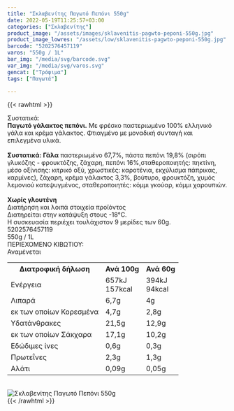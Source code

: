 ```yaml
---
title: "Σκλαβενίτης Παγωτό Πεπόνι 550g"
date: 2022-05-19T11:25:57+03:00
categories: ["Σκλαβενίτης"]
product_image: "/assets/images/sklavenitis-pagwto-peponi-550g.jpg"
product_image_lowres: "/assets/low/sklavenitis-pagwto-peponi-550g.jpg"
barcode: "5202576457119"
varos: "550g / 1L"
bar_img: "/media/svg/barcode.svg"
var_img: "/media/svg/varos.svg"
gencat: ["Τρόφιμα"]
tags: ["Παγωτά"]

---
```

{{< rawhtml >}}

<div class="sload575"><div class="product"><div id="sistatika">Συστατικά:</div><div class="alltext"><b>Παγωτό γάλακτος πεπόνι.</b> Με φρέσκο παστεριωμένο 100% ελληνικό γάλα και κρέμα γάλακτος. Φτιαγμένο με μοναδική συνταγή και επιλεγμένα υλικά.<br><br><b>Συστατικά: Γάλα</b> παστεριωμένο 67,7%, πάστα πεπόνι 19,8% (σιρόπι γλυκόζης - φρουκτόζης, ζάχαρη, πεπόνι 16%,σταθεροποιητής: πηκτίνη, μέσο οξίνισης: κιτρικό οξύ, χρωστικές: καροτένια, εκχύλισμα πάπρικας, καρμίνες), ζάχαρη, κρέμα γάλακτος 3,3%, βούτυρο, φρουκτόζη, χυμός λεμονιού κατεψυγμένος, σταθεροποιητές: κόμμι γκούαρ, κόμμι χαρουπιών.<br><br><b class="sorange stfff sp10 sbrd4 smb10">Χωρίς γλουτένη</b></div><div class="smb15"></div><div id="loipa">Διατήρηση και λοιπά στοιχεία προϊόντος</div><div class="alltext">Διατηρείται στην κατάψυξη στους -18°C.<br>Η συσκευασία περιέχει τουλάχιστον 9 μερίδες των 60g.<br></div><div id="barcode"><div id="barimage1"></div><span id="bartext">5202576457119</span></div><div id="varos"><div id="varosimage1"></div><span id="varostext">550g / 1L</span></div><div id="kivotio">ΠΕΡΙΕΧΟΜΕΝΟ ΚΙΒΩΤΙΟΥ:<br>Αναμένεται</div><div class="tabout"><table id="diatable"><tbody><tr><th>Διατροφική δήλωση</th><th>Ανά 100g</th><th>Ανά 60g</th></tr><tr><td class="texr2">Ενέργεια</td><td class="texr">657kJ<br>157kcal</td><td class="texr">394kJ<br>94kcal</td></tr><tr><td class="texr2">Λιπαρά</td><td class="texr">6,7g</td><td class="texr">4g</td></tr><tr><td class="gray">εκ των οποίων Κορεσµένα</td><td class="gray2">4,7g</td><td class="gray2">2,8g</td></tr><tr><td class="texr2">Yδατάνθρακες</td><td class="texr">21,5g</td><td class="texr">12,9g</td></tr><tr><td class="gray">εκ των οποίων Σάκχαρα</td><td class="gray2">17,1g</td><td class="gray2">10,2g</td></tr><tr><td class="texr2">Eδώδιμες ίνες</td><td class="texr">0,6g</td><td class="texr">0,3g</td></tr><tr><td class="texr2">Πρωτεΐνες</td><td class="texr">2,3g</td><td class="texr">1,3g</td></tr><tr><td class="texr2">Αλάτι</td><td class="texr">0,09g</td><td class="texr">0,05g</td></tr></tbody></table></div><br><div class="pimg"><img alt="Σκλαβενίτης Παγωτό Πεπόνι 550g" title="Σκλαβενίτης Παγωτό Πεπόνι 550g" src="/assets/images/sklavenitis-pagwto-peponi-550g.jpg"></div></div></div>
{{< /rawhtml >}}



